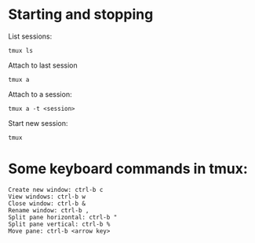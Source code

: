 # Starting and stopping

List sessions:
```
tmux ls
```

Attach to last session
```
tmux a
```

Attach to a session:
```
tmux a -t <session>
```

Start new session:
```
tmux
```

# Some keyboard commands in tmux:
```
Create new window: ctrl-b c
View windows: ctrl-b w
Close window: ctrl-b &
Rename window: ctrl-b ,
Split pane horizontal: ctrl-b "
Split pane vertical: ctrl-b %
Move pane: ctrl-b <arrow key>
```
